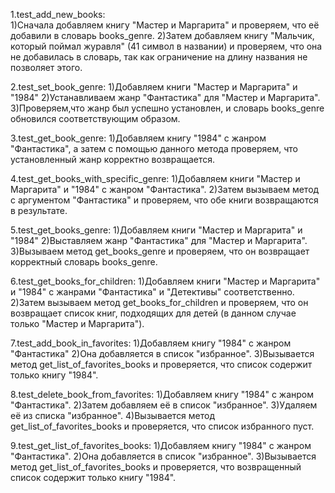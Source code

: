 1.test_add_new_books:  
  1)Сначала добавляем книгу "Мастер и Маргарита" и проверяем, что её добавили в словарь books_genre. 
  2)Затем добавляем книгу "Мальчик, который поймал журавля" (41 символ в названии) и проверяем, что она не добавилась в словарь, так как ограничение на длину названия не позволяет этого.


2.test_set_book_genre: 
  1)Добавляем книги "Мастер и Маргарита" и "1984" 
  2)Устанавливаем жанр "Фантастика" для "Мастер и Маргарита". 
  3)Проверяем,что жанр был успешно установлен, и словарь books_genre обновился соответствующим образом.


3.test_get_book_genre: 
  1)Добавляем книгу "1984" с жанром "Фантастика", а затем с помощью данного метода проверяем, что установленный жанр корректно возвращается.


4.test_get_books_with_specific_genre:
  1)Добавляем книги "Мастер и Маргарита" и "1984" с жанром "Фантастика". 
  2)Затем вызываем метод с аргументом "Фантастика" и проверяем, что обе книги возвращаются в результате.

5.test_get_books_genre: 
  1)Добавляем книги "Мастер и Маргарита" и "1984" 
  2)Выставляем жанр "Фантастика" для "Мастер и Маргарита". 
  3)Вызываем метод get_books_genre и проверяем, что он возвращает корректный словарь books_genre.

6.test_get_books_for_children:
  1)Добавляем книги "Мастер и Маргарита" и "1984" с жанрами "Фантастика" и "Детективы" соответственно. 
  2)Затем вызываем метод get_books_for_children и проверяем, что он возвращает список книг, подходящих для детей (в данном случае только "Мастер и Маргарита").

7.test_add_book_in_favorites:
  1)Добавляем книгу "1984" с жанром "Фантастика" 
  2)Она добавляется в список "избранное". 
  3)Вызывается метод get_list_of_favorites_books и проверяется, что список содержит только книгу "1984".

8.test_delete_book_from_favorites: 
  1)Добавляем книгу "1984" с жанром "Фантастика".
  2)Затем  добавляем её в список "избранное". 
  3)Удаляем её из списка "избранное". 
  4)Вызывается метод get_list_of_favorites_books и проверяется, что список избранного пуст.

9.test_get_list_of_favorites_books:
  1)Добавляем книгу "1984" с жанром "Фантастика".
  2)Она добавляется в список "избранное". 
  3)Вызывается метод get_list_of_favorites_books и проверяется, что возвращенный список содержит только книгу "1984".
